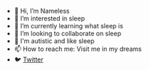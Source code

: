 - 👋 Hi, I’m Nameless
- 👀 I’m interested in sleep
- 🌱 I’m currently learning what sleep is
- 💞️ I’m looking to collaborate on sleep
- 🔘 I'm autistic and like sleep
- 📫 How to reach me: Visit me in my dreams
- 🐦 [Twitter](https://twitter.com/sleepynameless_)
